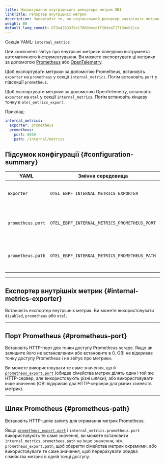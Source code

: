 ```yaml
---
title: Налаштування внутрішнього репортера метрик OBI
linkTitle: Репортер внутрішніх метрик
description: Налаштуйте те, як опціональний репортер внутрішніх метрик звітує про метрики  щодо внутрішньої поведінки інструмента автоматичного інструментування у форматі Prometheus.
weight: 80
default_lang_commit: 873e42833f8e17860becdff26de4717194eb11ca
---
```


Секція YAML: `internal_metrics`

Цей компонент звітує про внутрішні метрики поведінки інструмента автоматичного інструментування. Ви можете експортувати ці метрики за допомогою [Prometheus](https://prometheus.io/) або [OpenTelemetry](/).

Щоб експортувати метрики за допомогою Prometheus, встановіть `exporter` на `prometheus` у секції `internal_metrics`. Потім встановіть `port` у підсекції `prometheus`.

Щоб експортувати метрики за допомогою OpenTelemetry, встановіть `exporter` на `otel` у секції `internal_metrics`. Потім встановіть кінцеву точку в `otel_metrics_export`.

Приклад:

```yaml
internal_metrics:
  exporter: prometheus
  prometheus:
    port: 6060
    path: /internal/metrics
```

## Підсумок конфігурації {#configuration-summary}

| YAML              | Змінна середовища                            | Тип    | Стандартно          | Підсумок                                                           |
| ----------------- | -------------------------------------------- | ------ | ------------------- | ------------------------------------------------------------------ |
| `exporter`        | `OTEL_EBPF_INTERNAL_METRICS_EXPORTER`        | string | `disabled`          | [Обирає репортера внутрішніх метрик.](#internal-metrics-exporter)  |
| `prometheus.port` | `OTEL_EBPF_INTERNAL_METRICS_PROMETHEUS_PORT` | int    | (unset)             | [HTTP порт для точки доступу Prometheus scrape.](#prometheus-port) |
| `prometheus.path` | `OTEL_EBPF_INTERNAL_METRICS_PROMETHEUS_PATH` | string | `/internal/metrics` | [Шлях HTTP-запиту для метрик Prometheus.](#prometheus-path)        |

---

## Експортер внутрішніх метрик {#internal-metrics-exporter}

Встановіть експортер внутрішніх метрик. Ви можете використовувати `disabled`, `prometheus` або `otel`.

---

## Порт Prometheus {#prometheus-port}

Встановіть HTTP-порт для точки доступу Prometheus scrape. Якщо ви залишите його не встановленим або встановите в 0, OBI не відкриває точку доступу Prometheus і не звітує про метрики.

Ви можете використовувати те саме значення, що й [`prometheus_export.port`](../export-data/#prometheus-exporter-component) (обидва сімейства метрик ділять один і той же HTTP-сервер, але використовують різні шляхи), або використовувати інше значення (OBI відкриває два HTTP-сервери для різних сімейств метрик).

---

## Шлях Prometheus {#prometheus-path}

Встановіть HTTP-шлях запиту для отримання метрик Prometheus.

Якщо [`prometheus_export.port`](../export-data/#prometheus-exporter-component) і `internal_metrics.prometheus.port` використовують те саме значення, ви можете встановити `internal_metrics.prometheus.path` на інше значення, ніж `prometheus_export.path`, щоб зберегти сімейства метрик окремими, або використовувати те саме значення, щоб перерахувати обидва сімейства метрик в одній точці доступу.
